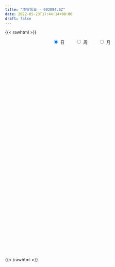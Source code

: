 ```yaml
---
title: "凌霄泵业 - 002884.SZ"
date: 2022-05-23T17:44:14+08:00
draft: false
---
```

{{< rawhtml >}}
    <div style="text-align: center">
        <label style="padding: 1rem;"><input style="margin-right: .5rem" type="radio" name="period" value="D" checked onclick="period_change(this)">日</label>
        <label style="padding: 1rem;"><input style="margin-right: .5rem" type="radio" name="period" value="W" onclick="period_change(this)">周</label>
        <label style="padding: 1rem;"><input style="margin-right: .5rem" type="radio" name="period" value="M" onclick="period_change(this)">月</label>
    </div>
    <div id="chart" style="height: 700px;"></div> 
    <script type="text/javascript">
        const D_v = [12781.1,9376.77,12279.04,10768.43,6473.44,24125.99,16088.35,11305.21,15081.0,23018.53,27813.2,48756.78,30092.44,39258.24,23871.96,22488.52,25813.62,20471.46,15583.04,16588.27,11611.96,18792.92,27165.52,17151.05,17362.55,11081.44,13413.52,10359.55,11412.61,16646.8,10819.29,16417.09,22175.42,29912.68,22644.54,22840.3,31655.23,25901.21,15699.59,12488.91,19523.44,14898.64,21409.71,11582.88,10158.32,22494.08,16935.21,9859.81,18741.72,42899.76,23659.37,22696.61,25731.21,26685.38,19088.86,14539.35,10918.95,13579.17,11851.57,11671.46,10093.31,6792.33,20172.62,19256.58,9016.41,9968.87,12441.12,10832.77,29850.71,17990.24,9563.5,13726.04,14702.22,14168.24,23109.8,13297.52,14093.82,22233.8,34468.41,21611.99,18287.83,15018.56,13054.71,18070.2,12812.05,15137.64,11023.07,9338.88,16419.1,13363.64,13393.9,9562.88,11755.24,9203.8,12568.77,16252.96,9241.97,6995.86,12354.85,8412.03,9747.51,4818.31,7578.46,5565.3,4117.2,4956.3,4689.36,3985.6,5902.78,4353.43,9331.62,5776.64,5947.02,7972.26,30728.12,22575.56,13583.17,8210.53,8463.98,7697.23,22923.08,13941.99,17993.77,13133.0,18463.28,21055.08,20854.6,14432.19,17468.32,21394.75,31719.88,16527.43,14992.93,14254.6,14939.86,26656.97,13757.68,11670.19,9565.75,12488.71,11834.56,22044.34,12929.03,13282.28,24375.01,20072.17,82345.31,72387.22,54907.78,26204.18,20858.08,35815.92,22586.1,33530.55,16084.35,21294.35,17356.5,15961.07,16931.38,20308.04,16336.35,24704.95,16165.01,23373.62,19011.85,24001.72,38771.73,23939.28,21130.81,22517.28,18399.24,15141.6,41237.43,16568.08,10317.52,16537.59,12002.07,19018.51,21373.28,24340.03,26275.78,21779.83,28801.63,20953.89,19357.68,13069.76,12985.92,20966.12,9107.59,11376.01,14196.87,16883.2,20378.95,12287.3,13588.28,32369.78,26301.34,19394.19,11914.81,9999.82,17096.78,14848.91,10985.15,10638.46,7915.2,14670.19,11287.64,10196.4,6528.23,7872.52,4274.74,8632.65,4716.24,4359.6,6824.37,14329.38,7122.24,7889.4,6193.2,21402.0,30416.87,30824.33,24458.83,15073.1,8119.4,7486.91,8259.54,9453.0,12873.8,43402.53,22228.11,19071.16,22105.04,31083.25,26329.28,22231.53,18988.12,30987.8,26255.59,21051.68,23916.81,24847.28,15957.95,17987.9,27409.97,22024.64,15663.2,13525.96,16114.16,18141.55]
const D_histogram = [0.0,0.0100512821,0.0179903631,0.0079705962,-0.0027406787,0.04437354,0.0495431665,0.0494624057,0.0560272029,0.063668948,0.0599528165,0.1615205644,0.2327646385,0.2890334677,0.2921025047,0.2820601269,0.2139055565,0.175592118,0.1441890572,0.0865260197,0.0388418545,-0.0059201823,-0.0579778718,-0.1270634811,-0.1441984247,-0.1224393849,-0.0995001129,-0.0927512439,-0.0733182348,-0.0889063139,-0.1132997881,-0.1576297501,-0.152421969,-0.0854580116,-0.0475579051,-0.0737870373,-0.1393061605,-0.2078304155,-0.2212037257,-0.2268840451,-0.2607510224,-0.2601374058,-0.2239495726,-0.1987599411,-0.1762258242,-0.1918736456,-0.1880759046,-0.1750513658,-0.0927097754,-0.0054883163,0.0157761254,-0.015661514,-0.0899352674,-0.1678140346,-0.1886041479,-0.2014486052,-0.1864824038,-0.1212593569,-0.077456796,-0.0128237753,0.0442756631,0.0954735678,0.1713416785,0.2302251702,0.2525153497,0.2609745314,0.2335612114,0.2337080217,0.223785205,0.1852248776,0.1647758829,0.1085118853,0.120570245,0.1375305664,0.1761442703,0.1971862835,0.2075767467,0.1872988712,0.1873635578,0.185070075,0.1707861273,0.1755115625,0.1717204934,0.1911167416,0.1725398428,0.1256372766,0.0861274471,0.0275990448,-0.0449499918,-0.0879197614,-0.1571219574,-0.1704954236,-0.1375760447,-0.1300219927,-0.1123008437,-0.1654613673,-0.1705405383,-0.1997114851,-0.1481863521,-0.1148161361,-0.0700619907,-0.0497151451,-0.0545540995,-0.06331384,-0.074565725,-0.0700272523,-0.0531172908,-0.0394293291,-0.057744658,-0.0618421126,-0.0502905667,-0.0670738809,-0.0776098934,-0.0694611283,0.0145858779,0.0970929396,0.1485612774,0.1603077186,0.1538342227,0.1480549113,0.1854340501,0.2149349428,0.2195925919,0.221336029,0.2283151506,0.1777010605,0.1340802234,0.0827838162,0.0566184671,0.0774416663,0.0824140975,0.0725358364,0.0428529572,-0.0226736068,-0.0829288973,-0.1735468071,-0.2161463956,-0.2271996018,-0.2384427146,-0.212295947,-0.1712588378,-0.1654074852,-0.152821675,-0.1280299983,-0.0653250801,-0.0030549121,0.1839589249,0.2487601847,0.367014099,0.3885674454,0.364087856,0.4190609967,0.4376718755,0.458321856,0.4277068372,0.331128431,0.2734565625,0.2240634272,0.165345233,0.1487940633,0.0743233827,-0.0282484107,-0.117465005,-0.2367622227,-0.3100459321,-0.3990805565,-0.4088094822,-0.4497141529,-0.4808246544,-0.4596735885,-0.4256105452,-0.3734211101,-0.389612708,-0.3882151653,-0.3520071717,-0.3186889847,-0.2645897748,-0.2169291079,-0.1536100148,-0.0923801797,-0.0048265885,0.0563569217,0.0478986087,0.0056970277,0.0026191861,0.0274096055,0.0408636888,0.0164196523,0.0032891434,0.0323920993,0.0480761213,0.0831356065,0.0989557725,0.116340309,0.1233180473,0.1971546447,0.1841326435,0.1048069587,0.0567659936,-0.0043770248,-0.097320381,-0.1336257322,-0.1609416813,-0.1674227721,-0.2054341787,-0.2658527428,-0.2542177197,-0.2165967166,-0.1711866353,-0.1177793999,-0.0829507848,-0.0499164216,-0.0400462592,-0.0240612769,-0.0254484149,-0.0605677023,-0.0401839236,-0.0204504009,-0.0193430685,-0.0675766545,-0.1580935531,-0.2004461867,-0.2846000064,-0.2960818906,-0.2920083389,-0.261140345,-0.224073723,-0.1539218266,-0.0829519731,0.0181844526,0.0658769697,0.0952905587,0.0840465787,0.065586037,0.0593749584,0.0310375714,0.0904403269,0.2187475508,0.2694226723,0.3370920306,0.3689777486,0.3778370272,0.359451015,0.3541270481,0.3507184922,0.3510806858,0.2898076543,0.236488549,0.2070034737,0.2037417863]
const D_fast = [0.0,0.0125641026,0.0250007743,0.0169736565,0.005577212,0.0637848157,0.0813402338,0.0936250744,0.1141966723,0.1377556545,0.1490277271,0.2909756161,0.4204108498,0.548938046,0.6250327091,0.685505363,0.6708271818,0.6764117728,0.6810559762,0.6450244436,0.6070507421,0.5608086598,0.4942565023,0.3934050227,0.340220473,0.3313696665,0.3294339103,0.3129949683,0.3140984188,0.2762837612,0.2235653399,0.1398279404,0.1069302292,0.1525296837,0.178540314,0.1338644225,0.0335187591,-0.0869630998,-0.1556373414,-0.2180386721,-0.317093405,-0.3815141398,-0.4013136997,-0.4258140535,-0.4473363927,-0.5109526255,-0.5541738606,-0.5849121632,-0.5257480167,-0.4398986367,-0.4146901637,-0.4500431815,-0.5468007518,-0.6666330277,-0.734574178,-0.7977807866,-0.8294351861,-0.7945269784,-0.7700886165,-0.7086615396,-0.6404931855,-0.5654268889,-0.4467233586,-0.3302835743,-0.2448645573,-0.1711617428,-0.14018476,-0.0816109443,-0.0355874597,-0.0278415676,-0.0070965916,-0.0362326179,0.005968303,0.0573112661,0.1399610375,0.2102996216,0.2725842715,0.2991311138,0.3460366898,0.3900107258,0.4184233099,0.4670266357,0.50616569,0.5733411236,0.5978991855,0.5824059385,0.5644279707,0.5127993296,0.4290127951,0.3640630852,0.2555803998,0.1995830776,0.1981084454,0.1731569992,0.1628029373,0.0682770719,0.0205627662,-0.0585360518,-0.0440575069,-0.0393913249,-0.0121526772,-0.0042346178,-0.0227120971,-0.0473002977,-0.0771936138,-0.0901619542,-0.0865313155,-0.0827006861,-0.1154521794,-0.1350101622,-0.136031258,-0.1695830423,-0.1995215282,-0.2087380452,-0.1210445695,-0.0142642729,0.0743443843,0.1261677552,0.1581528149,0.1893872313,0.2731248826,0.356359511,0.4159153081,0.4729927524,0.5370506617,0.5308618367,0.5207610555,0.4901606023,0.47814987,0.5183334858,0.5439094413,0.5521651393,0.5331954994,0.4620005337,0.3810130189,0.2470084074,0.1503722199,0.0825191132,0.0116653218,-0.0152618973,-0.0170394976,-0.0525400163,-0.0781596248,-0.0853754477,-0.0390017996,0.0225046404,0.2555082086,0.3824995146,0.5925069537,0.7112021614,0.777744536,0.937482926,1.0655117736,1.2007422181,1.2770539086,1.2632576102,1.2739498822,1.2805726038,1.2631907179,1.283838064,1.227948229,1.1183143329,0.9997314875,0.8212437141,0.6704485217,0.4816437582,0.3697124618,0.2163792529,0.0650625878,-0.0287047435,-0.1010443364,-0.1422101789,-0.2558049537,-0.3514612023,-0.4032550016,-0.4496090609,-0.4616572947,-0.4682289047,-0.4433123153,-0.4051775252,-0.318830581,-0.2435578404,-0.2400415013,-0.2808188253,-0.2832418704,-0.2515990496,-0.2279290441,-0.2482681676,-0.2605763905,-0.2233754098,-0.1956723576,-0.1398289707,-0.0992698616,-0.0528002478,-0.0149929977,0.1081322608,0.1411434206,0.0880194754,0.0541700087,-0.0080672659,-0.1253407173,-0.1950525016,-0.262603871,-0.3109406548,-0.4003106061,-0.527192356,-0.5791117627,-0.5956399389,-0.5930265163,-0.5690641309,-0.5549732121,-0.5344179541,-0.5345593566,-0.5245896935,-0.5323389353,-0.5826001482,-0.5722623504,-0.557641428,-0.5613698627,-0.6264976123,-0.7565378992,-0.8490020795,-1.0043059008,-1.0898082576,-1.1587367907,-1.193153883,-1.2121056918,-1.180434252,-1.1302023918,-1.0245198529,-0.9603580934,-0.9071218648,-0.8973542,-0.8994182325,-0.8907855715,-0.9113635657,-0.8293507284,-0.6463566169,-0.5283258273,-0.3763834613,-0.2522533061,-0.1489347708,-0.0774580292,0.0057497659,0.090020833,0.1781531981,0.1893320801,0.1951351122,0.2174009052,0.2650746644]
const D_slow = [0.0,0.0025128205,0.0070104113,0.0090030603,0.0083178907,0.0194112757,0.0317970673,0.0441626687,0.0581694695,0.0740867065,0.0890749106,0.1294550517,0.1876462113,0.2599045782,0.3329302044,0.4034452361,0.4569216253,0.5008196548,0.5368669191,0.558498424,0.5682088876,0.566728842,0.5522343741,0.5204685038,0.4844188976,0.4538090514,0.4289340232,0.4057462122,0.3874166535,0.3651900751,0.336865128,0.2974576905,0.2593521983,0.2379876953,0.2260982191,0.2076514598,0.1728249196,0.1208673157,0.0655663843,0.008845373,-0.0563423826,-0.121376734,-0.1773641272,-0.2270541124,-0.2711105685,-0.3190789799,-0.366097956,-0.4098607975,-0.4330382413,-0.4344103204,-0.4304662891,-0.4343816676,-0.4568654844,-0.4988189931,-0.54597003,-0.5963321814,-0.6429527823,-0.6732676215,-0.6926318205,-0.6958377643,-0.6847688486,-0.6609004566,-0.618065037,-0.5605087445,-0.4973799071,-0.4321362742,-0.3737459714,-0.3153189659,-0.2593726647,-0.2130664453,-0.1718724745,-0.1447445032,-0.114601942,-0.0802193004,-0.0361832328,0.0131133381,0.0650075248,0.1118322426,0.158673132,0.2049406508,0.2476371826,0.2915150732,0.3344451966,0.382224382,0.4253593427,0.4567686618,0.4783005236,0.4852002848,0.4739627869,0.4519828465,0.4127023572,0.3700785013,0.3356844901,0.3031789919,0.275103781,0.2337384392,0.1911033046,0.1411754333,0.1041288453,0.0754248112,0.0579093136,0.0454805273,0.0318420024,0.0160135424,-0.0026278888,-0.0201347019,-0.0334140246,-0.0432713569,-0.0577075214,-0.0731680496,-0.0857406912,-0.1025091615,-0.1219116348,-0.1392769169,-0.1356304474,-0.1113572125,-0.0742168931,-0.0341399635,0.0043185922,0.04133232,0.0876908325,0.1414245682,0.1963227162,0.2516567234,0.3087355111,0.3531607762,0.3866808321,0.4073767861,0.4215314029,0.4408918195,0.4614953438,0.4796293029,0.4903425422,0.4846741405,0.4639419162,0.4205552144,0.3665186155,0.3097187151,0.2501080364,0.1970340497,0.1542193402,0.1128674689,0.0746620502,0.0426545506,0.0263232806,0.0255595525,0.0715492837,0.1337393299,0.2254928547,0.322634716,0.41365668,0.5184219292,0.6278398981,0.7424203621,0.8493470714,0.9321291791,1.0004933198,1.0565091766,1.0978454848,1.1350440007,1.1536248463,1.1465627436,1.1171964924,1.0580059367,0.9804944537,0.8807243146,0.7785219441,0.6660934058,0.5458872422,0.4309688451,0.3245662088,0.2312109313,0.1338077543,0.036753963,-0.05124783,-0.1309200761,-0.1970675198,-0.2512997968,-0.2897023005,-0.3127973454,-0.3140039926,-0.2999147621,-0.28794011,-0.286515853,-0.2858610565,-0.2790086551,-0.2687927329,-0.2646878198,-0.263865534,-0.2557675092,-0.2437484788,-0.2229645772,-0.1982256341,-0.1691405568,-0.138311045,-0.0890223838,-0.042989223,-0.0167874833,-0.0025959849,-0.0036902411,-0.0280203363,-0.0614267694,-0.1016621897,-0.1435178827,-0.1948764274,-0.2613396131,-0.324894043,-0.3790432222,-0.421839881,-0.451284731,-0.4720224272,-0.4845015326,-0.4945130974,-0.5005284166,-0.5068905203,-0.5220324459,-0.5320784268,-0.5371910271,-0.5420267942,-0.5589209578,-0.5984443461,-0.6485558928,-0.7197058944,-0.793726367,-0.8667284517,-0.932013538,-0.9880319688,-1.0265124254,-1.0472504187,-1.0427043055,-1.0262350631,-1.0024124234,-0.9814007788,-0.9650042695,-0.9501605299,-0.9424011371,-0.9197910553,-0.8651041676,-0.7977484996,-0.7134754919,-0.6212310548,-0.526771798,-0.4369090442,-0.3483772822,-0.2606976591,-0.1729274877,-0.1004755741,-0.0413534369,0.0103974316,0.0613328781]
const D_data = [['2021-05-12', 20.7995, 21.0461, 20.6694, 21.2926],['2021-05-13', 20.9023, 21.2036, 20.9023, 21.4091],['2021-05-14', 21.2173, 21.2379, 20.8543, 21.3748],['2021-05-17', 21.3132, 21.0187, 20.9776, 21.4091],['2021-05-18', 20.9571, 20.9571, 20.8543, 21.2242],['2021-05-19', 21.3611, 21.7995, 21.3543, 22.3268],['2021-05-20', 21.8816, 21.457, 21.4365, 22.1761],['2021-05-21', 21.3885, 21.4502, 21.279, 21.8816],['2021-05-24', 21.3817, 21.6008, 20.9571, 21.6077],['2021-05-25', 21.5871, 21.7104, 21.3132, 21.8474],['2021-05-26', 21.51, 21.64, 20.91, 21.82],['2021-05-27', 21.49, 23.33, 21.22, 23.35],['2021-05-28', 23.35, 23.6, 23.0, 23.76],['2021-05-31', 23.79, 24.0, 23.63, 24.94],['2021-06-01', 24.07, 23.77, 23.51, 24.32],['2021-06-02', 23.9, 23.87, 23.71, 24.29],['2021-06-03', 23.99, 23.19, 23.05, 24.09],['2021-06-04', 23.03, 23.5, 22.53, 23.68],['2021-06-07', 23.5, 23.6, 23.2, 23.83],['2021-06-08', 23.6, 23.2, 22.89, 23.65],['2021-06-09', 23.19, 23.17, 23.0, 23.42],['2021-06-10', 23.14, 23.05, 22.71, 23.75],['2021-06-11', 23.08, 22.75, 22.25, 23.14],['2021-06-15', 22.89, 22.21, 21.7, 22.89],['2021-06-16', 22.12, 22.59, 22.12, 23.15],['2021-06-17', 22.7, 23.05, 22.47, 23.1],['2021-06-18', 23.03, 23.16, 22.81, 23.41],['2021-06-21', 23.1, 23.02, 22.95, 23.36],['2021-06-22', 22.98, 23.24, 22.81, 23.38],['2021-06-23', 23.32, 22.8, 22.63, 23.5],['2021-06-24', 22.65, 22.55, 22.31, 22.81],['2021-06-25', 22.58, 22.05, 22.05, 22.62],['2021-06-28', 22.06, 22.48, 21.75, 22.69],['2021-06-29', 22.31, 23.39, 22.31, 23.45],['2021-06-30', 23.41, 23.29, 22.65, 23.47],['2021-07-01', 23.18, 22.5, 22.43, 23.42],['2021-07-02', 22.42, 21.7, 21.26, 22.47],['2021-07-05', 21.83, 21.18, 21.03, 21.88],['2021-07-06', 21.19, 21.49, 21.02, 21.59],['2021-07-07', 21.42, 21.36, 21.19, 21.54],['2021-07-08', 21.26, 20.7, 20.56, 21.41],['2021-07-09', 20.75, 20.82, 20.62, 21.17],['2021-07-12', 20.83, 21.15, 20.83, 21.55],['2021-07-13', 21.18, 20.98, 20.88, 21.28],['2021-07-14', 20.89, 20.89, 20.83, 21.19],['2021-07-15', 20.94, 20.24, 19.9, 20.94],['2021-07-16', 20.24, 20.25, 19.73, 20.58],['2021-07-19', 19.9, 20.21, 19.9, 20.43],['2021-07-20', 20.11, 21.17, 20.0, 21.17],['2021-07-21', 22.9, 21.59, 21.49, 22.96],['2021-07-22', 21.5, 21.0, 20.68, 21.67],['2021-07-23', 20.85, 20.25, 20.2, 20.91],['2021-07-26', 20.42, 19.32, 19.3, 20.42],['2021-07-27', 19.3, 18.69, 18.6, 19.49],['2021-07-28', 18.66, 18.92, 18.0, 19.05],['2021-07-29', 19.02, 18.69, 18.63, 19.3],['2021-07-30', 18.69, 18.8, 18.39, 18.84],['2021-08-02', 18.82, 19.43, 18.52, 19.45],['2021-08-03', 19.43, 19.28, 19.2, 19.65],['2021-08-04', 19.29, 19.7, 19.15, 19.8],['2021-08-05', 19.71, 19.85, 19.51, 20.15],['2021-08-06', 19.85, 20.03, 19.78, 20.12],['2021-08-09', 20.03, 20.7, 20.0, 20.99],['2021-08-10', 20.7, 20.93, 20.4, 21.0],['2021-08-11', 20.98, 20.81, 20.73, 21.05],['2021-08-12', 20.85, 20.86, 20.75, 21.03],['2021-08-13', 21.01, 20.5, 20.41, 21.04],['2021-08-16', 20.43, 20.91, 20.35, 21.04],['2021-08-17', 21.02, 20.9, 20.72, 22.0],['2021-08-18', 20.94, 20.54, 20.38, 20.94],['2021-08-19', 20.5, 20.72, 20.31, 20.92],['2021-08-20', 20.93, 20.15, 20.03, 20.93],['2021-08-23', 20.29, 20.96, 20.14, 21.25],['2021-08-24', 21.0, 21.19, 20.95, 21.66],['2021-08-25', 21.43, 21.73, 21.12, 21.88],['2021-08-26', 21.75, 21.82, 21.58, 21.88],['2021-08-27', 21.7, 21.94, 21.52, 22.36],['2021-08-30', 21.96, 21.7, 21.22, 22.19],['2021-08-31', 22.09, 22.07, 21.8, 22.76],['2021-09-01', 22.27, 22.21, 21.68, 22.37],['2021-09-02', 22.21, 22.19, 21.8, 22.7],['2021-09-03', 22.31, 22.58, 22.07, 22.58],['2021-09-06', 22.59, 22.66, 22.3, 22.79],['2021-09-07', 22.69, 23.19, 22.6, 23.25],['2021-09-08', 23.1, 22.92, 22.91, 23.5],['2021-09-09', 23.09, 22.57, 22.35, 23.1],['2021-09-10', 22.5, 22.58, 22.41, 22.78],['2021-09-13', 22.42, 22.19, 21.92, 22.48],['2021-09-14', 22.14, 21.72, 21.5, 22.26],['2021-09-15', 21.72, 21.79, 21.35, 22.0],['2021-09-16', 21.93, 21.12, 21.11, 22.11],['2021-09-17', 21.06, 21.52, 21.0, 21.57],['2021-09-22', 21.25, 22.08, 21.07, 22.14],['2021-09-23', 22.19, 21.81, 21.8, 22.22],['2021-09-24', 21.81, 21.95, 21.71, 22.19],['2021-09-27', 22.0, 20.89, 20.73, 22.01],['2021-09-28', 20.89, 21.23, 20.68, 21.48],['2021-09-29', 21.01, 20.71, 20.7, 21.35],['2021-09-30', 20.64, 21.66, 20.62, 21.88],['2021-10-08', 21.78, 21.57, 21.1, 21.81],['2021-10-11', 21.7, 21.86, 21.14, 22.2],['2021-10-12', 21.72, 21.69, 21.44, 21.79],['2021-10-13', 21.58, 21.38, 20.71, 21.58],['2021-10-14', 21.38, 21.25, 21.01, 21.51],['2021-10-15', 21.1, 21.11, 20.91, 21.4],['2021-10-18', 21.14, 21.23, 20.91, 21.37],['2021-10-19', 21.3, 21.39, 21.03, 21.48],['2021-10-20', 21.6, 21.39, 21.18, 21.6],['2021-10-21', 21.39, 20.93, 20.91, 21.4],['2021-10-22', 21.14, 20.99, 20.8, 21.19],['2021-10-25', 20.89, 21.15, 20.69, 21.18],['2021-10-26', 21.15, 20.72, 20.65, 21.21],['2021-10-27', 20.61, 20.65, 20.4, 20.88],['2021-10-28', 20.62, 20.8, 20.25, 20.82],['2021-10-29', 21.28, 21.96, 21.28, 22.49],['2021-11-01', 21.89, 22.42, 21.8, 22.49],['2021-11-02', 22.21, 22.48, 22.1, 22.59],['2021-11-03', 22.48, 22.27, 22.14, 22.59],['2021-11-04', 22.5, 22.18, 22.0, 22.5],['2021-11-05', 22.19, 22.28, 21.96, 22.3],['2021-11-08', 22.27, 23.05, 22.04, 23.38],['2021-11-09', 23.25, 23.31, 22.7, 23.49],['2021-11-10', 23.3, 23.29, 22.96, 24.28],['2021-11-11', 23.38, 23.48, 23.08, 23.48],['2021-11-12', 23.46, 23.79, 23.12, 23.98],['2021-11-15', 23.8, 23.16, 23.0, 24.18],['2021-11-16', 23.16, 23.17, 22.65, 23.49],['2021-11-17', 23.0, 22.96, 22.51, 23.16],['2021-11-18', 22.85, 23.18, 22.6, 23.25],['2021-11-19', 23.19, 23.87, 22.78, 23.88],['2021-11-22', 24.15, 23.87, 23.61, 24.48],['2021-11-23', 23.88, 23.8, 23.54, 24.18],['2021-11-24', 23.8, 23.56, 23.18, 23.88],['2021-11-25', 23.43, 22.93, 22.9, 23.54],['2021-11-26', 23.07, 22.68, 22.52, 23.3],['2021-11-29', 22.64, 21.85, 21.66, 22.64],['2021-11-30', 21.95, 21.99, 21.72, 22.16],['2021-12-01', 21.99, 22.11, 21.5, 22.16],['2021-12-02', 22.1, 21.9, 21.8, 22.28],['2021-12-03', 21.9, 22.26, 21.9, 22.28],['2021-12-06', 22.36, 22.5, 22.02, 22.73],['2021-12-07', 22.51, 22.07, 21.74, 22.74],['2021-12-08', 22.08, 22.09, 21.92, 22.29],['2021-12-09', 22.09, 22.24, 22.02, 22.28],['2021-12-10', 22.2, 22.88, 22.15, 23.06],['2021-12-13', 22.83, 23.19, 22.66, 23.26],['2021-12-14', 23.2, 25.51, 23.1, 25.51],['2021-12-15', 26.02, 24.85, 24.25, 26.33],['2021-12-16', 24.99, 26.29, 24.6, 26.4],['2021-12-17', 26.04, 25.8, 25.57, 26.14],['2021-12-20', 25.79, 25.57, 25.24, 25.99],['2021-12-21', 25.69, 27.03, 25.41, 27.33],['2021-12-22', 27.03, 27.2, 26.28, 27.35],['2021-12-23', 27.2, 27.79, 26.65, 28.4],['2021-12-24', 28.07, 27.59, 27.2, 28.07],['2021-12-27', 27.59, 26.85, 26.52, 27.96],['2021-12-28', 26.99, 27.3, 26.73, 27.54],['2021-12-29', 27.46, 27.46, 27.11, 28.01],['2021-12-30', 27.64, 27.36, 27.01, 27.64],['2021-12-31', 27.45, 27.97, 27.19, 28.09],['2022-01-04', 27.97, 27.25, 26.71, 28.02],['2022-01-05', 27.33, 26.6, 26.33, 27.5],['2022-01-06', 26.41, 26.35, 26.23, 27.28],['2022-01-07', 26.57, 25.42, 25.4, 26.84],['2022-01-10', 25.28, 25.4, 25.15, 25.9],['2022-01-11', 25.46, 24.61, 24.49, 25.65],['2022-01-12', 24.73, 25.13, 24.1, 25.35],['2022-01-13', 25.15, 24.36, 24.2, 25.25],['2022-01-14', 24.35, 24.0, 23.97, 24.49],['2022-01-17', 24.0, 24.32, 24.0, 24.72],['2022-01-18', 24.32, 24.33, 24.0, 24.7],['2022-01-19', 24.36, 24.51, 24.17, 24.68],['2022-01-20', 24.54, 23.47, 22.88, 24.63],['2022-01-21', 23.41, 23.35, 22.99, 23.55],['2022-01-24', 23.5, 23.59, 23.1, 23.69],['2022-01-25', 23.43, 23.46, 23.4, 24.07],['2022-01-26', 23.35, 23.7, 23.32, 23.86],['2022-01-27', 23.52, 23.67, 23.13, 23.78],['2022-01-28', 23.67, 23.98, 23.24, 24.2],['2022-02-07', 24.22, 24.15, 24.03, 24.78],['2022-02-08', 24.49, 24.8, 24.33, 24.96],['2022-02-09', 24.8, 24.85, 24.5, 24.97],['2022-02-10', 24.89, 24.12, 24.07, 24.89],['2022-02-11', 24.12, 23.54, 23.42, 24.18],['2022-02-14', 23.35, 23.87, 23.07, 24.39],['2022-02-15', 24.22, 24.25, 23.56, 24.25],['2022-02-16', 24.46, 24.2, 24.05, 24.46],['2022-02-17', 24.11, 23.68, 23.2, 24.19],['2022-02-18', 23.44, 23.69, 23.26, 23.75],['2022-02-21', 23.74, 24.24, 23.53, 24.32],['2022-02-22', 24.34, 24.19, 23.82, 24.46],['2022-02-23', 24.3, 24.59, 24.1, 24.67],['2022-02-24', 24.74, 24.53, 24.04, 24.98],['2022-02-25', 24.5, 24.7, 24.5, 24.94],['2022-02-28', 24.77, 24.71, 24.5, 24.94],['2022-03-01', 24.85, 25.88, 24.69, 25.88],['2022-03-02', 25.89, 25.1, 24.92, 25.89],['2022-03-03', 25.1, 24.13, 24.07, 25.1],['2022-03-04', 24.0, 24.24, 23.64, 24.49],['2022-03-07', 24.17, 23.8, 23.66, 24.3],['2022-03-08', 23.78, 22.94, 22.91, 23.95],['2022-03-09', 22.93, 23.2, 22.28, 23.4],['2022-03-10', 23.53, 23.01, 22.84, 23.73],['2022-03-11', 23.02, 23.03, 22.41, 23.18],['2022-03-14', 23.04, 22.34, 22.32, 23.05],['2022-03-15', 22.3, 21.57, 21.29, 22.3],['2022-03-16', 21.8, 22.09, 21.15, 22.2],['2022-03-17', 22.35, 22.31, 22.1, 22.56],['2022-03-18', 22.17, 22.42, 21.93, 22.45],['2022-03-21', 22.43, 22.61, 22.25, 22.77],['2022-03-22', 22.61, 22.47, 22.33, 22.62],['2022-03-23', 22.48, 22.51, 22.16, 22.75],['2022-03-24', 22.38, 22.23, 22.11, 22.44],['2022-03-25', 22.24, 22.28, 22.2, 22.51],['2022-03-28', 22.0, 22.01, 21.65, 22.24],['2022-03-29', 22.21, 21.38, 21.13, 22.21],['2022-03-30', 21.42, 21.92, 21.32, 21.99],['2022-03-31', 21.83, 21.92, 21.62, 22.26],['2022-04-01', 21.74, 21.65, 21.55, 21.89],['2022-04-06', 21.61, 20.79, 20.5, 21.61],['2022-04-07', 20.76, 19.71, 19.68, 20.78],['2022-04-08', 19.66, 19.72, 18.92, 19.8],['2022-04-11', 19.74, 18.56, 18.5, 19.88],['2022-04-12', 18.56, 18.87, 18.2, 18.99],['2022-04-13', 18.68, 18.69, 18.46, 18.94],['2022-04-14', 18.95, 18.77, 18.54, 18.98],['2022-04-15', 18.75, 18.7, 18.29, 18.85],['2022-04-18', 18.44, 19.11, 18.37, 19.2],['2022-04-19', 19.35, 19.26, 18.9, 19.4],['2022-04-20', 20.2, 19.93, 19.71, 20.4],['2022-04-21', 19.98, 19.55, 19.31, 20.0],['2022-04-22', 19.55, 19.45, 18.96, 19.99],['2022-04-25', 19.46, 18.92, 18.68, 19.46],['2022-04-26', 18.84, 18.67, 17.81, 19.09],['2022-04-27', 18.13, 18.67, 17.54, 18.79],['2022-04-28', 18.75, 18.2, 17.62, 18.75],['2022-04-29', 18.36, 19.3, 18.32, 19.44],['2022-05-05', 20.02, 20.67, 19.4, 20.88],['2022-05-06', 20.19, 20.26, 19.89, 20.53],['2022-05-09', 20.17, 20.93, 20.15, 21.34],['2022-05-10', 20.65, 20.94, 20.51, 21.15],['2022-05-11', 20.91, 20.98, 20.8, 21.43],['2022-05-12', 20.8, 20.84, 20.62, 21.15],['2022-05-13', 20.86, 21.17, 20.86, 21.28],['2022-05-16', 21.26, 21.41, 20.9, 21.5],['2022-05-17', 21.72, 21.7, 21.58, 22.19],['2022-05-18', 21.74, 21.0, 20.92, 21.8],['2022-05-19', 20.7, 20.99, 20.59, 21.19],['2022-05-20', 21.23, 21.24, 20.8, 21.28],['2022-05-23', 21.23, 21.65, 21.11, 21.65]]
const W_v = [578.76,287989.97,132014.52,154049.02,87789.68,120412.85,141867.68,201358.19,95832.02,78972.88,53481.63,60639.02,60077.8,115139.21,157863.47,132224.17,105832.33,141481.29,106170.08,71758.62,60663.0,29307.86,25055.53,32660.47,25217.5,30063.93,32327.96,30789.49,40550.21,27245.45,12066.0,7471.0,35043.77,31768.94,33085.61,23922.24,32338.0,21218.11,78425.03,71919.18,55671.92,18936.39,39627.71,24717.6,43889.18,44031.62,20324.86,20780.86,21647.61,31926.96,51591.8,86209.09,52854.56,74581.66,41546.24,55424.17,51212.44,44857.41,39875.98,35569.74,35852.52,37725.57,32111.71,37942.9,44086.58,49281.94,96861.23,50865.65,103755.08,67089.72,57901.13,80410.62,31043.19,25523.15,37106.48,20824.77,38252.95,29059.1,29437.25,25994.47,36168.28,49100.37,73747.69,99638.51,99552.77,234287.64,144157.65,156294.37,119337.42,59471.5,64201.83,39876.91,101101.97,107114.98,170529.89,120359.76,55132.5,70144.26,52119.89,65953.25,57575.18,79326.25,50242.82,58387.94,52195.91,66204.2,93242.83,158733.44,184646.19,115721.94,81735.38,108860.23,59003.16,8736.6,38486.61,44590.91,32707.14,93686.33,63032.77,44727.17,38079.46,31259.99,79747.58,49158.22,92472.18,77336.0,72216.66,120544.51,99910.45,106068.24,194958.36,140150.32,141453.17,146404.77,183803.69,159966.49,131446.35,79625.79,73122.97,48735.65,76127.12,85524.02,91910.17,86611.36,132132.74,218566.99,169248.54,130192.02,96382.72,61850.38,223436.07,224430.64,396092.14,339515.3200000001,210711.35,176988.25,155842.85,202676.01,116419.4,652773.99,381782.73,188231.88,141941.54,65963.61,32711.23,203896.73,160125.63,108082.48,248570.35,186353.02,266768.42,189149.67,152853.74,123506.51,109458.4,143437.07,92088.38,142951.01,149318.2,135786.85,102585.89,129356.46,108352.39,58614.5,187051.36,158120.36,170243.14,119397.92,169825.59,77958.88,45929.91,52529.62,103778.01,85592.46,31310.2,62646.76,68761.42,144761.95,131903.8,89741.71,59008.56,65655.34,129228.17,88511.79,82580.2,117857.27,96963.75,53987.84,70855.6,81963.26,79371.6,111620.59,70097.67,62078.4,33527.81,44845.64,8412.03,31826.78,23887.47,59755.66,60530.47,86455.12,95204.94,92434.7,74139.3,84465.22,255916.66,128875.0,91851.34,80579.93,126855.39,113863.63,79248.97,122151.16,75487.07,75122.33,103568.4,63569.12,50597.66,29855.75,42358.59,82643.2,63397.78,107028.6,120737.22,57243.39,103761.62,94737.93,18141.55]
const W_histogram = [0.0,-0.0682402279,-0.0968640392,-0.1128224915,-0.1298958369,-0.1016130863,-0.0476144696,0.0197737984,0.0477766535,0.0666133984,0.0648066359,0.0695042254,0.1016460268,0.1517403086,0.2269437036,0.2357083163,0.2629901722,0.1878104192,0.1595575753,0.0946669146,-0.0300664386,-0.1325534257,-0.1987274674,-0.211250021,-0.2066269837,-0.2182725855,-0.2115016729,-0.2029395076,-0.1988504951,-0.2367209442,-0.2382752924,-0.2116310011,-0.1485964233,-0.0595795552,-0.0310497038,-0.0366492347,0.0207334757,0.062455287,0.1290203935,0.1428727669,0.1274458721,0.1135478067,0.1125585409,0.1045030972,0.1146347149,0.0567243496,0.0285066765,-0.0256219021,-0.1113851698,-0.1354476948,-0.2401889891,-0.2937143809,-0.3157986979,-0.2988894341,-0.3090926236,-0.3111120154,-0.3295997776,-0.3073071036,-0.2690545536,-0.225024199,-0.1772084944,-0.1228113229,-0.0779585852,-0.0760678386,-0.047947045,-0.0017129029,0.0639015207,0.0954412871,0.1664026223,0.1974998393,0.2097950772,0.2304979964,0.2261484876,0.2066770928,0.1850291655,0.1923032364,0.1957937007,0.1936669202,0.1818182177,0.1556013633,0.1533775449,0.1646508322,0.1923329348,0.2097053003,0.253165307,0.3690696577,0.4066454041,0.3959311133,0.3580868793,0.3044122091,0.2163934596,0.195802211,0.1711238039,0.1626243393,0.0371071481,-0.0370178755,-0.1186762565,-0.1780988637,-0.1892077236,-0.194733012,-0.1879394472,-0.217437684,-0.2246597916,-0.2173991554,-0.2049857921,-0.2270000563,-0.1708273563,-0.1361760913,-0.0863918293,-0.0328411219,0.0148304912,0.0529722386,0.0393055633,0.0231876327,0.03681108,0.024932826,0.0141652253,0.0016839363,-0.0012973608,-0.0304950341,-0.0440324496,-0.0473080672,-0.0233038175,-0.0025133125,0.0313501314,0.0506158519,0.064016498,0.0883237497,0.0790499781,0.0883395462,0.1229093852,0.1418376488,0.1698512209,0.1734196565,0.2290434628,0.2264264391,0.1270461947,0.0867383463,0.0660472523,0.0206588488,0.0092203353,0.0146362612,0.0307137672,0.0104731834,0.0155909712,0.0350546329,0.039907688,0.0165017239,0.018245857,0.0202022198,0.0575681886,0.0800278467,0.1972306718,0.1697904778,0.148513483,0.1043390232,0.1012104224,0.1447251462,0.1270126345,0.3963056735,0.4388510907,0.4728508857,0.4435661399,0.3751336661,0.3478398544,0.3653229085,0.3461851193,0.3379593576,0.4791600136,0.6119866292,0.4326932221,0.1776328611,-0.0101107066,-0.1414314118,-0.2419808467,-0.3397060829,-0.4153475785,-0.4184691184,-0.3339397126,-0.2545253532,-0.2277912049,-0.1711405946,-0.0764737937,-0.0746526001,0.018963518,0.065512901,0.1171268975,0.1523245291,0.0517957324,-0.0084641211,-0.048602265,-0.0848455946,-0.1532687167,-0.0731481177,-0.0849051309,-0.0817594135,-0.0736230206,0.0610294331,0.1242049202,0.0975036963,0.0896754728,-0.0031203888,-0.095799271,-0.2171514685,-0.3298356539,-0.3940519755,-0.5161607418,-0.4959464537,-0.434957561,-0.4029482027,-0.2532924375,-0.1105563949,-0.020231284,-0.0350919338,-0.01993366,-0.0326580134,-0.0493536587,-0.0911632682,-0.1246163098,-0.0812326735,-0.0332598738,0.0910933371,0.1653346299,0.1228496278,0.0582895814,0.049515186,0.2228338957,0.4285775392,0.5528993604,0.431424481,0.2333875619,0.0463521258,-0.0424021235,-0.1330912418,-0.1822832615,-0.1475883254,-0.1556090188,-0.2374911665,-0.3225439567,-0.3743959915,-0.4331375977,-0.5750938765,-0.7023810878,-0.6992432725,-0.6703642471,-0.5544995138,-0.3921147112,-0.261797639,-0.1361167398]
const W_fast = [0.0,-0.0853002849,-0.138140106,-0.1823041812,-0.2318514858,-0.2289720068,-0.1868770074,-0.1145452899,-0.0745982714,-0.0391081769,-0.0247132804,-0.0026396346,0.0549136735,0.1429430325,0.2748823533,0.3425740451,0.4356034441,0.4073762958,0.4190128458,0.3777889138,0.2455389509,0.1099136074,-0.0059423012,-0.07127736,-0.1183110687,-0.1845248169,-0.2306293225,-0.2728020341,-0.3184256453,-0.4154763305,-0.4765995018,-0.5028629607,-0.4769774888,-0.4028555096,-0.3820880841,-0.3968499236,-0.3342838443,-0.2769482113,-0.1781280064,-0.1285574412,-0.112122868,-0.0976339817,-0.0704836123,-0.0524132817,-0.0136229853,-0.0573522632,-0.0784432671,-0.1389773213,-0.2525868814,-0.3105113301,-0.4752998717,-0.6022538587,-0.7032878501,-0.7611009448,-0.8485772903,-0.9283746859,-1.0292623926,-1.0837964945,-1.1128075829,-1.125033278,-1.121519697,-1.0978253563,-1.0724622648,-1.0895884778,-1.0734544456,-1.0276485292,-0.9460587254,-0.8906586373,-0.7780966464,-0.6976244696,-0.6328804624,-0.5545530442,-0.5023654311,-0.4701675526,-0.4455581886,-0.3902083086,-0.3377694191,-0.2914794695,-0.2578736176,-0.2451901312,-0.2090695634,-0.156633568,-0.0808682318,-0.0110695412,0.0956817923,0.3038535574,0.4430906548,0.5313591424,0.5830366282,0.6054650103,0.5715446257,0.5999039298,0.6180064737,0.6501630939,0.5339226898,0.4505431973,0.3392157521,0.235268429,0.1768576382,0.1226490968,0.0824577998,-0.001399858,-0.0647869135,-0.1118760662,-0.1507091509,-0.2294734292,-0.2160075683,-0.215400326,-0.1872140214,-0.1418735945,-0.0904943586,-0.0391095515,-0.042949836,-0.0532708584,-0.0304446411,-0.0360896887,-0.043315983,-0.0553762879,-0.0586819252,-0.095503357,-0.120048885,-0.1351515193,-0.116973224,-0.0968110471,-0.0551100704,-0.0231903869,0.0062143837,0.0526025728,0.0630912957,0.0944657504,0.1597629357,0.2141506115,0.2846269888,0.3315503386,0.4444350105,0.4984245966,0.4308059009,0.412182639,0.4080033582,0.3677796668,0.3586462372,0.3677212284,0.3914771762,0.3738548882,0.3828704189,0.4110977387,0.4259277159,0.4066471828,0.4129527801,0.4199596978,0.4717177138,0.5141843335,0.6806948267,0.695702252,0.711553628,0.693463924,0.7156379288,0.7953339391,0.8093745861,1.1777440435,1.3300022333,1.4822147497,1.563821539,1.5891724816,1.6488386335,1.7576524148,1.8250609054,1.9013249831,2.1623156425,2.4481389154,2.3770188139,2.1663666681,1.9760954237,1.8094168656,1.6483722191,1.4657204622,1.2862420719,1.1785032524,1.17954773,1.1953307512,1.1651170982,1.1789825599,1.2545309124,1.2376889559,1.3360459535,1.3989735618,1.4798692827,1.5531480466,1.465568183,1.4031922992,1.3509035891,1.2934488608,1.1867085595,1.2485421291,1.2155588332,1.1982646972,1.1879953349,1.3379051469,1.4321318641,1.4298065643,1.444397209,1.3508212502,1.2341925502,1.0585524856,0.8634093867,0.7006800712,0.4495311195,0.3457587942,0.2980082966,0.2292806042,0.31561326,0.4307102039,0.5159774938,0.4923438606,0.5025187194,0.4816298626,0.4525958026,0.3879953761,0.323388257,0.3464637249,0.3861215562,0.5332481014,0.6488230516,0.6370504564,0.5870628055,0.5906672065,0.8196943901,1.1325824185,1.3951290797,1.3815103206,1.241820292,1.0663728873,0.9670181071,0.8430561784,0.7482933434,0.746091198,0.69916825,0.5579133107,0.3922245313,0.2467734986,0.079747493,-0.2059822549,-0.5088647382,-0.680537741,-0.8192497774,-0.8420099225,-0.7776537977,-0.7127861353,-0.621134421]
const W_slow = [0.0,-0.017060057,-0.0412760668,-0.0694816897,-0.1019556489,-0.1273589205,-0.1392625379,-0.1343190883,-0.1223749249,-0.1057215753,-0.0895199163,-0.07214386,-0.0467323533,-0.0087972761,0.0479386498,0.1068657288,0.1726132719,0.2195658767,0.2594552705,0.2831219992,0.2756053895,0.2424670331,0.1927851662,0.139972661,0.088315915,0.0337477687,-0.0191276496,-0.0698625265,-0.1195751502,-0.1787553863,-0.2383242094,-0.2912319597,-0.3283810655,-0.3432759543,-0.3510383803,-0.3602006889,-0.35501732,-0.3394034982,-0.3071483999,-0.2714302081,-0.2395687401,-0.2111817884,-0.1830421532,-0.1569163789,-0.1282577002,-0.1140766128,-0.1069499436,-0.1133554192,-0.1412017116,-0.1750636353,-0.2351108826,-0.3085394778,-0.3874891523,-0.4622115108,-0.5394846667,-0.6172626705,-0.699662615,-0.7764893909,-0.8437530293,-0.900009079,-0.9443112026,-0.9750140333,-0.9945036796,-1.0135206393,-1.0255074005,-1.0259356263,-1.0099602461,-0.9860999243,-0.9444992688,-0.8951243089,-0.8426755396,-0.7850510405,-0.7285139186,-0.6768446454,-0.6305873541,-0.582511545,-0.5335631198,-0.4851463897,-0.4396918353,-0.4007914945,-0.3624471083,-0.3212844002,-0.2732011665,-0.2207748415,-0.1574835147,-0.0652161003,0.0364452507,0.1354280291,0.2249497489,0.3010528012,0.3551511661,0.4041017188,0.4468826698,0.4875387546,0.4968155416,0.4875610728,0.4578920086,0.4133672927,0.3660653618,0.3173821088,0.270397247,0.216037826,0.1598728781,0.1055230892,0.0542766412,-0.0024733729,-0.045180212,-0.0792242348,-0.1008221921,-0.1090324726,-0.1053248498,-0.0920817901,-0.0822553993,-0.0764584911,-0.0672557211,-0.0610225146,-0.0574812083,-0.0570602242,-0.0573845644,-0.065008323,-0.0760164354,-0.0878434521,-0.0936694065,-0.0942977346,-0.0864602018,-0.0738062388,-0.0578021143,-0.0357211769,-0.0159586824,0.0061262042,0.0368535505,0.0723129627,0.1147757679,0.1581306821,0.2153915477,0.2719981575,0.3037597062,0.3254442928,0.3419561059,0.347120818,0.3494259019,0.3530849672,0.360763409,0.3633817048,0.3672794476,0.3760431059,0.3860200279,0.3901454588,0.3947069231,0.399757478,0.4141495252,0.4341564868,0.4834641548,0.5259117743,0.563040145,0.5891249008,0.6144275064,0.650608793,0.6823619516,0.78143837,0.8911511426,1.009363864,1.120255399,1.2140388155,1.3009987791,1.3923295063,1.4788757861,1.5633656255,1.6831556289,1.8361522862,1.9443255917,1.988733807,1.9862061303,1.9508482774,1.8903530657,1.805426545,1.7015896504,1.5969723708,1.5134874426,1.4498561044,1.3929083031,1.3501231545,1.3310047061,1.312341556,1.3170824355,1.3334606608,1.3627423852,1.4008235174,1.4137724506,1.4116564203,1.399505854,1.3782944554,1.3399772762,1.3216902468,1.3004639641,1.2800241107,1.2616183556,1.2768757138,1.3079269439,1.332302868,1.3547217362,1.353941639,1.3299918212,1.2757039541,1.1932450406,1.0947320467,0.9656918613,0.8417052479,0.7329658576,0.6322288069,0.5689056975,0.5412665988,0.5362087778,0.5274357944,0.5224523794,0.514287876,0.5019494613,0.4791586443,0.4480045668,0.4276963985,0.41938143,0.4421547643,0.4834884217,0.5142008287,0.528773224,0.5411520205,0.5968604944,0.7040048793,0.8422297193,0.9500858396,1.0084327301,1.0200207615,1.0094202306,0.9761474202,0.9305766048,0.8936795235,0.8547772688,0.7954044772,0.714768488,0.6211694901,0.5128850907,0.3691116216,0.1935163496,0.0187055315,-0.1488855303,-0.2875104087,-0.3855390865,-0.4509884963,-0.4850176812]
const W_data = [['2017-07-14', 7.3091, 11.674, 7.3091, 11.674],['2017-07-21', 12.8416, 10.6047, 10.4813, 12.8416],['2017-07-28', 10.4373, 10.7679, 10.316, 11.132],['2017-08-04', 10.6926, 10.7135, 10.542, 11.3936],['2017-08-11', 10.6884, 10.5001, 10.4436, 11.0442],['2017-08-18', 10.5106, 10.9897, 10.4457, 11.3978],['2017-08-25', 11.0232, 11.4564, 10.8851, 11.8079],['2017-09-01', 11.5924, 11.923, 11.5443, 12.8667],['2017-09-08', 11.9439, 11.697, 11.3769, 12.0151],['2017-09-15', 11.6991, 11.7389, 11.4899, 12.0318],['2017-09-22', 11.6949, 11.5652, 11.3099, 11.7326],['2017-09-29', 11.5024, 11.697, 11.0086, 11.833],['2017-10-13', 11.7954, 12.2013, 11.6342, 12.2159],['2017-10-20', 12.1406, 12.7474, 11.7305, 12.9107],['2017-10-27', 12.6596, 13.5572, 12.5235, 13.936],['2017-11-03', 13.5175, 13.1492, 12.8855, 14.1578],['2017-11-10', 13.2831, 13.6995, 12.7642, 14.1013],['2017-11-17', 13.7539, 12.4942, 12.3248, 14.3963],['2017-11-24', 12.7537, 12.9755, 12.534, 13.2831],['2017-12-01', 12.9797, 12.4043, 11.7179, 13.032],['2017-12-08', 12.1364, 11.2053, 10.588, 12.1364],['2017-12-15', 11.1802, 10.8391, 10.6801, 11.2827],['2017-12-22', 10.8663, 10.7345, 10.1904, 10.9228],['2017-12-29', 10.6717, 11.0525, 10.3808, 11.0902],['2018-01-05', 11.0525, 11.0944, 10.7763, 11.1446],['2018-01-12', 11.0944, 10.7094, 10.6257, 11.1258],['2018-01-19', 10.7052, 10.7554, 10.2553, 10.8914],['2018-01-26', 10.7554, 10.6466, 10.5064, 10.9584],['2018-02-02', 10.5796, 10.4499, 10.1235, 11.086],['2018-02-09', 10.249, 9.6359, 9.3283, 10.3787],['2018-02-14', 9.7866, 9.7635, 9.6359, 9.8703],['2018-02-23', 9.8368, 9.9665, 9.6945, 10.0167],['2018-03-02', 10.0439, 10.4771, 10.0209, 10.701],['2018-03-09', 10.5043, 11.0839, 10.4394, 11.1446],['2018-03-16', 11.1006, 10.5587, 10.3369, 11.2555],['2018-03-23', 10.542, 10.1151, 9.9833, 10.9019],['2018-03-30', 10.0691, 10.9877, 9.7719, 10.9981],['2018-04-04', 10.9437, 11.0442, 10.5671, 11.1948],['2018-04-13', 10.4624, 11.6803, 10.4624, 11.9648],['2018-04-20', 11.6008, 11.3057, 10.9228, 11.969],['2018-04-27', 11.3162, 11.0065, 10.7721, 11.5673],['2018-05-04', 10.9332, 11.0107, 10.7345, 11.2053],['2018-05-11', 11.0295, 11.1948, 11.0295, 11.5129],['2018-05-18', 11.0902, 11.1446, 10.8851, 11.3622],['2018-05-25', 11.1655, 11.4459, 11.1613, 11.494],['2018-06-01', 11.4459, 10.5148, 10.3787, 11.697],['2018-06-08', 10.6298, 10.6717, 10.5168, 10.9751],['2018-06-15', 10.6696, 10.1088, 10.0565, 10.8663],['2018-06-22', 10.0418, 9.2593, 9.0165, 10.0418],['2018-06-29', 9.3953, 9.6129, 9.2279, 9.6234],['2018-07-06', 9.4079, 8.0717, 7.8638, 9.5408],['2018-07-13', 8.0444, 8.0308, 7.7036, 8.3001],['2018-07-20', 8.0615, 7.9251, 7.7377, 8.1365],['2018-07-27', 7.8911, 8.0922, 7.799, 8.6955],['2018-08-03', 8.1331, 7.4547, 7.4036, 8.1774],['2018-08-10', 6.7219, 7.1923, 6.7219, 7.4922],['2018-08-17', 7.1514, 6.5787, 6.5412, 7.3252],['2018-08-24', 6.4185, 6.7389, 6.3128, 7.2468],['2018-08-31', 6.8003, 6.756, 6.6639, 7.1071],['2018-09-07', 6.698, 6.7287, 6.6162, 7.0832],['2018-09-14', 6.7492, 6.7321, 6.6469, 6.9741],['2018-09-21', 6.7492, 6.8344, 6.4458, 6.8412],['2018-09-28', 6.8378, 6.7628, 6.6912, 6.9707],['2018-10-12', 6.6264, 6.1458, 6.0265, 6.8105],['2018-10-19', 6.3401, 6.3606, 6.0367, 6.4151],['2018-10-26', 6.3878, 6.623, 6.3742, 6.7832],['2018-11-02', 6.7457, 7.0491, 6.6708, 7.1343],['2018-11-09', 7.0696, 6.8071, 6.7185, 7.1446],['2018-11-16', 6.848, 7.5468, 6.7969, 7.6593],['2018-11-23', 7.6218, 7.3389, 7.1957, 7.6218],['2018-11-30', 7.4309, 7.2605, 7.1002, 7.5877],['2018-12-07', 7.3661, 7.5161, 7.3661, 7.8842],['2018-12-14', 7.4991, 7.3218, 7.2775, 7.5297],['2018-12-21', 7.3491, 7.1411, 7.0423, 7.4241],['2018-12-28', 7.1548, 7.0662, 6.9809, 7.257],['2019-01-04', 7.1071, 7.4547, 7.0696, 7.465],['2019-01-11', 7.4956, 7.5127, 7.4036, 7.6695],['2019-01-18', 7.54, 7.5297, 7.4104, 7.6354],['2019-01-25', 7.5672, 7.4547, 7.3832, 7.5979],['2019-02-01', 7.4854, 7.2468, 7.0218, 7.5331],['2019-02-15', 7.3082, 7.54, 7.2195, 7.632],['2019-02-22', 7.574, 7.8127, 7.5468, 7.9967],['2019-03-01', 7.8399, 8.2251, 7.8195, 8.341],['2019-03-08', 8.249, 8.3444, 8.1706, 8.8557],['2019-03-15', 8.3512, 8.9955, 8.2762, 9.1625],['2019-03-22', 8.9818, 10.5703, 8.7875, 10.7543],['2019-03-29', 10.4646, 10.3146, 9.9533, 11.2486],['2019-04-04', 10.3487, 10.1169, 9.7829, 10.7611],['2019-04-12', 10.2226, 9.9737, 9.8783, 10.485],['2019-04-19', 10.0556, 9.8306, 9.684, 10.1067],['2019-04-26', 9.8647, 9.2716, 9.1829, 9.9397],['2019-04-30', 9.5477, 10.0419, 9.4931, 10.1851],['2019-05-10', 9.9192, 10.076, 9.4318, 10.2089],['2019-05-17', 9.9192, 10.3896, 9.6397, 10.6759],['2019-05-24', 10.3896, 8.7095, 8.7095, 10.6657],['2019-05-31', 8.5771, 8.8822, 8.2317, 8.9397],['2019-06-06', 8.9225, 8.3699, 8.2605, 8.9628],['2019-06-14', 8.4677, 8.2087, 8.1454, 8.5713],['2019-06-21', 8.2317, 8.531, 8.1741, 8.6174],['2019-06-28', 8.5598, 8.4504, 8.295, 8.6231],['2019-07-05', 8.5771, 8.4965, 8.4159, 8.6231],['2019-07-12', 8.5195, 7.8518, 7.7654, 8.5195],['2019-07-19', 7.8806, 7.8806, 7.7136, 8.0533],['2019-07-26', 7.8863, 7.9036, 7.587, 8.1338],['2019-08-02', 7.9151, 7.8633, 7.7827, 8.059],['2019-08-09', 7.8748, 7.2358, 7.1783, 7.8863],['2019-08-16', 7.2531, 8.1454, 7.1437, 8.1454],['2019-08-23', 8.2893, 7.9899, 7.9899, 8.3756],['2019-08-30', 7.9439, 8.3065, 7.7309, 8.7843],['2019-09-06', 8.2605, 8.5713, 8.2605, 8.7843],['2019-09-12', 8.6231, 8.7498, 8.5253, 8.8476],['2019-09-20', 8.8246, 8.8764, 8.7037, 9.1412],['2019-09-27', 8.8937, 8.318, 8.2144, 8.8937],['2019-09-30', 8.3123, 8.2202, 8.1511, 8.4102],['2019-10-11', 8.2317, 8.6001, 8.0878, 8.6749],['2019-10-18', 8.6519, 8.3008, 8.2893, 8.721],['2019-10-25', 8.2259, 8.2605, 8.0993, 8.4562],['2019-11-01', 8.2835, 8.1741, 7.8921, 8.5886],['2019-11-08', 8.1856, 8.2432, 8.1166, 8.318],['2019-11-15', 8.2202, 7.8057, 7.8057, 8.2317],['2019-11-22', 7.7712, 7.846, 7.6733, 8.0302],['2019-11-29', 7.8115, 7.8806, 7.7654, 7.9151],['2019-12-06', 7.8863, 8.2375, 7.8288, 8.3353],['2019-12-13', 8.2375, 8.295, 8.1972, 8.3929],['2019-12-20', 8.3008, 8.6059, 8.2835, 8.8361],['2019-12-27', 8.6059, 8.5886, 8.3986, 8.7152],['2020-01-03', 8.5598, 8.6404, 8.4274, 8.7958],['2020-01-10', 8.5886, 8.934, 8.5425, 9.0031],['2020-01-17', 8.9282, 8.6174, 8.6116, 8.9858],['2020-01-23', 8.6347, 8.9167, 8.5944, 9.1758],['2020-02-07', 8.0245, 9.4406, 7.869, 9.5269],['2020-02-14', 9.5039, 9.5039, 9.3945, 9.832],['2020-02-21', 9.4636, 9.8838, 9.4118, 10.2465],['2020-02-28', 9.7859, 9.8205, 9.6478, 10.281],['2020-03-06', 9.8665, 10.8221, 9.8435, 11.1848],['2020-03-13', 10.6494, 10.4537, 9.8608, 11.3287],['2020-03-20', 10.6091, 9.147, 8.934, 10.6264],['2020-04-03', 9.045, 9.6392, 8.8229, 10.1095],['2020-04-10', 9.8744, 9.8286, 9.6392, 10.2466],['2020-04-17', 9.796, 9.4237, 9.3258, 9.796],['2020-04-24', 9.5217, 9.7568, 9.4107, 10.1029],['2020-04-30', 9.7568, 10.0115, 9.1429, 10.0507],['2020-05-08', 9.9854, 10.2727, 9.9266, 10.3511],['2020-05-15', 10.338, 9.8744, 9.8613, 10.3446],['2020-05-22', 9.8744, 10.2139, 9.8025, 10.4817],['2020-05-29', 10.227, 10.5339, 10.1617, 10.7625],['2020-06-05', 10.5797, 10.5013, 10.3511, 10.9127],['2020-06-12', 10.6384, 10.1748, 10.129, 10.6842],['2020-06-19', 10.1748, 10.5013, 10.0441, 10.5731],['2020-06-24', 10.5405, 10.5862, 10.3511, 10.6319],['2020-07-03', 10.7364, 11.2262, 10.6123, 11.4091],['2020-07-10', 11.2327, 11.3176, 11.174, 11.7225],['2020-07-17', 11.7486, 13.0613, 11.7486, 13.4858],['2020-07-24', 13.4401, 11.7113, 11.6086, 14.2891],['2020-07-31', 11.8825, 11.862, 11.4237, 12.3071],['2020-08-07', 11.9236, 11.5812, 11.4853, 12.2181],['2020-08-14', 11.5743, 12.1359, 11.1566, 12.2318],['2020-08-21', 12.1907, 13.0194, 12.0606, 13.3139],['2020-08-28', 13.1427, 12.5263, 12.1359, 13.1975],['2020-09-04', 13.7796, 17.1218, 13.7796, 17.3615],['2020-09-11', 17.1286, 15.5808, 14.5946, 17.3683],['2020-09-18', 15.7246, 16.1835, 15.0672, 16.3342],['2020-09-25', 16.1835, 15.9233, 15.437, 16.7109],['2020-09-30', 16.026, 15.663, 15.4438, 16.3342],['2020-10-09', 15.8822, 16.389, 15.8822, 16.7793],['2020-10-16', 16.4232, 17.4026, 16.0945, 17.9025],['2020-10-23', 17.382, 17.43, 17.0533, 18.2039],['2020-10-30', 17.43, 17.9847, 16.841, 18.4162],['2020-11-06', 18.2176, 20.779, 18.2176, 20.8132],['2020-11-13', 20.9913, 22.1076, 19.8681, 22.7309],['2020-11-20', 22.046, 18.7586, 17.8409, 22.5802],['2020-11-27', 18.9298, 17.156, 16.9163, 19.0052],['2020-12-04', 17.4026, 17.1492, 16.5122, 17.4026],['2020-12-11', 17.2519, 17.2108, 17.1629, 18.2381],['2020-12-18', 17.293, 17.0875, 16.8615, 17.8888],['2020-12-25', 17.0738, 16.615, 16.0945, 17.4094],['2020-12-31', 16.567, 16.3684, 15.6493, 16.7451],['2021-01-08', 16.3342, 16.9643, 15.8822, 17.0944],['2021-01-15', 16.9848, 18.2039, 16.8615, 18.3409],['2021-01-22', 18.3203, 18.56, 18.2724, 19.4161],['2021-01-29', 18.3614, 18.197, 17.6354, 18.7038],['2021-02-05', 18.2587, 18.834, 17.1218, 18.8477],['2021-02-10', 19.1079, 19.8133, 18.3546, 20.3886],['2021-02-19', 19.6147, 19.0394, 18.6559, 19.9298],['2021-02-26', 19.1764, 20.6146, 18.9093, 21.0598],['2021-03-05', 20.5598, 20.6283, 18.8888, 20.7653],['2021-03-12', 20.6694, 21.2242, 20.1489, 22.3131],['2021-03-19', 20.8269, 21.5597, 20.327, 21.8816],['2021-03-26', 21.5803, 19.964, 18.2244, 22.5665],['2021-04-02', 19.964, 20.2516, 19.4366, 20.464],['2021-04-09', 20.2653, 20.4092, 19.9982, 20.8612],['2021-04-16', 20.4092, 20.3955, 19.5188, 20.5941],['2021-04-23', 20.4229, 19.8065, 19.4503, 21.2858],['2021-04-30', 19.9161, 21.7995, 19.8065, 22.0186],['2021-05-07', 21.7995, 20.9571, 20.7858, 21.82],['2021-05-14', 20.8201, 21.2379, 20.2653, 21.4091],['2021-05-21', 21.3132, 21.4502, 20.8543, 22.3268],['2021-05-28', 21.3817, 23.6, 20.91, 23.76],['2021-06-04', 23.79, 23.5, 22.53, 24.94],['2021-06-11', 23.5, 22.75, 22.25, 23.83],['2021-06-18', 22.89, 23.16, 21.7, 23.41],['2021-06-25', 23.1, 22.05, 22.05, 23.5],['2021-07-02', 22.06, 21.7, 21.26, 23.47],['2021-07-09', 21.83, 20.82, 20.56, 21.88],['2021-07-16', 20.83, 20.25, 19.73, 21.55],['2021-07-23', 19.9, 20.25, 19.9, 22.96],['2021-07-30', 20.42, 18.8, 18.0, 20.42],['2021-08-06', 18.82, 20.03, 18.52, 20.15],['2021-08-13', 20.03, 20.5, 20.0, 21.05],['2021-08-20', 20.43, 20.15, 20.03, 22.0],['2021-08-27', 20.29, 21.94, 20.14, 22.36],['2021-09-03', 21.96, 22.58, 21.22, 22.76],['2021-09-10', 22.59, 22.58, 22.3, 23.5],['2021-09-17', 22.42, 21.52, 21.0, 22.48],['2021-09-24', 21.25, 21.95, 21.07, 22.22],['2021-09-30', 22.0, 21.66, 20.62, 22.01],['2021-10-08', 21.78, 21.57, 21.1, 21.81],['2021-10-15', 21.7, 21.11, 20.71, 22.2],['2021-10-22', 21.14, 20.99, 20.8, 21.6],['2021-10-29', 20.89, 21.96, 20.25, 22.49],['2021-11-05', 21.89, 22.28, 21.8, 22.59],['2021-11-12', 22.27, 23.79, 22.04, 24.28],['2021-11-19', 23.8, 23.87, 22.51, 24.18],['2021-11-26', 24.15, 22.68, 22.52, 24.48],['2021-12-03', 22.64, 22.26, 21.5, 22.64],['2021-12-10', 22.36, 22.88, 21.74, 23.06],['2021-12-17', 22.83, 25.8, 22.66, 26.4],['2021-12-24', 25.79, 27.59, 25.24, 28.4],['2021-12-31', 27.59, 27.97, 26.52, 28.09],['2022-01-07', 27.97, 25.42, 25.4, 28.02],['2022-01-14', 25.28, 24.0, 23.97, 25.9],['2022-01-21', 24.0, 23.35, 22.88, 24.72],['2022-01-28', 23.5, 23.98, 23.1, 24.2],['2022-02-11', 24.22, 23.54, 23.42, 24.97],['2022-02-18', 23.35, 23.69, 23.07, 24.46],['2022-02-25', 23.74, 24.7, 23.53, 24.98],['2022-03-04', 24.77, 24.24, 23.64, 25.89],['2022-03-11', 24.17, 23.03, 22.28, 24.3],['2022-03-18', 23.04, 22.42, 21.15, 23.05],['2022-03-25', 22.43, 22.28, 22.11, 22.77],['2022-04-01', 22.0, 21.65, 21.13, 22.26],['2022-04-08', 21.61, 19.72, 18.92, 21.61],['2022-04-15', 19.74, 18.7, 18.2, 19.88],['2022-04-22', 18.44, 19.45, 18.37, 20.4],['2022-04-29', 19.46, 19.3, 17.54, 19.46],['2022-05-06', 20.02, 20.26, 19.4, 20.88],['2022-05-13', 20.17, 21.17, 20.15, 21.43],['2022-05-20', 21.26, 21.24, 20.59, 22.19],['2022-05-27', 21.23, 21.65, 21.11, 21.65]]
const M_v = [450647.3200000001,646658.35,317680.55,383932.98,498134.99,156165.86,143225.41,86417.78,132246.91,227234.24,166669.11,99213.68,278199.75,219953.5999999999,141259.54,192854.8799999999,314929.3500000001,174083.4399999999,138210.27,155262.81,586748.37,439182.03,499106.5999999999,243349.9000000001,277215.98,523338.78,374057.31,182964.75,203605.63,332659.3900000001,364794.45,622966.62,496469.5000000001,341882.58,529221.26,555942.7100000001,1295916.4699999997,672733.3400000001,1409886.9200000002,504816.07,928195.0399999998,583990.5199999999,530641.95,483374.7100000001,670180.7400000001,313195.15,346738.57,381783.8099999999,440408.54,342880.51,265467.8999999999,123881.94,375039.8799999999,594832.8699999999,400547.92,286348.8400000001,270168.04,380000.0,273884.49]
const M_histogram = [0.0,0.0693059829,0.0770393201,0.1983658571,0.1836396389,0.0811836332,-0.0079071008,-0.0847365387,-0.0945025691,-0.095432683,-0.1156642161,-0.1877934149,-0.3206995779,-0.4713464221,-0.5388745505,-0.5356123238,-0.4838862137,-0.4331954232,-0.3695966113,-0.2320948254,0.0072646735,0.14715235,0.1604182144,0.1397118134,0.093341965,0.0893090203,0.0828019953,0.0829759673,0.0603230376,0.1004514101,0.1401299916,0.2204785903,0.2273515387,0.2726298814,0.3235603078,0.3737964045,0.4398506956,0.5814835713,0.7595551275,0.9773710397,0.9769956378,0.897088446,0.9080310201,1.0108618571,0.975214976,0.9962192422,1.0800815097,1.0107427214,0.6054808767,0.5047585216,0.3641962013,0.2505119363,0.1418320961,0.4213779448,0.292379365,0.2146283525,-0.0520531992,-0.4122052225,-0.493949674]
const M_fast = [0.0,0.0866324786,0.1136256459,0.2845436471,0.3157273386,0.2335672413,0.142499732,0.0444861595,0.0110944868,-0.0136937978,-0.062841385,-0.1819189375,-0.394999995,-0.6634834447,-0.8657302107,-0.9963710649,-1.0656165084,-1.1232245736,-1.1520249145,-1.072546835,-0.8313711677,-0.6546954037,-0.6013249857,-0.5871034333,-0.6101377905,-0.5918434801,-0.5776500063,-0.5567320425,-0.5643042128,-0.4990629877,-0.4243519084,-0.288883662,-0.225172829,-0.1117370159,0.0200834874,0.1637686853,0.3397856502,0.6267894187,0.9947497568,1.456908429,1.7007819365,1.8451468562,2.0830971853,2.4386434866,2.6468003495,2.9168594262,3.2707420712,3.4540889632,3.2001973377,3.225664613,3.176151343,3.1250950621,3.0518732459,3.4367635808,3.3808598423,3.3567659178,3.0770710663,2.6138677375,2.4086358674]
const M_slow = [0.0,0.0173264957,0.0365863258,0.08617779,0.1320876997,0.152383608,0.1504068328,0.1292226982,0.1055970559,0.0817388852,0.0528228311,0.0058744774,-0.0743004171,-0.1921370226,-0.3268556602,-0.4607587412,-0.5817302946,-0.6900291504,-0.7824283032,-0.8404520096,-0.8386358412,-0.8018477537,-0.7617432001,-0.7268152468,-0.7034797555,-0.6811525004,-0.6604520016,-0.6397080098,-0.6246272504,-0.5995143979,-0.5644819,-0.5093622524,-0.4525243677,-0.3843668973,-0.3034768204,-0.2100277193,-0.1000650454,0.0453058474,0.2351946293,0.4795373892,0.7237862987,0.9480584102,1.1750661652,1.4277816295,1.6715853735,1.920640184,2.1906605615,2.4433462418,2.594716461,2.7209060914,2.8119551417,2.8745831258,2.9100411498,3.015385636,3.0884804773,3.1421375654,3.1291242656,3.0260729599,2.9025855414]
const M_data = [['2017-07-31', 7.3091, 11.1111, 7.3091, 12.8416],['2017-08-31', 11.0944, 12.1971, 10.4436, 12.8667],['2017-09-29', 12.239, 11.697, 11.0086, 12.2536],['2017-10-31', 11.7954, 13.5907, 11.6342, 13.936],['2017-11-30', 13.5384, 12.3436, 11.7179, 14.3963],['2017-12-29', 12.3813, 11.0525, 10.1904, 12.4168],['2018-01-31', 11.0525, 10.7512, 10.2553, 11.1446],['2018-02-28', 10.6926, 10.4373, 9.3283, 10.814],['2018-03-30', 10.4624, 10.9877, 9.7719, 11.2555],['2018-04-27', 10.9437, 11.0065, 10.4624, 11.969],['2018-05-31', 10.9332, 10.6319, 10.3787, 11.697],['2018-06-29', 10.6319, 9.6129, 9.0165, 10.9751],['2018-07-31', 9.4079, 8.0853, 7.7036, 9.5408],['2018-08-31', 8.0888, 6.756, 6.3128, 8.1774],['2018-09-28', 6.698, 6.7628, 6.4458, 7.0832],['2018-10-31', 6.6264, 6.9878, 6.0265, 7.1343],['2018-11-30', 6.923, 7.2605, 6.7185, 7.6593],['2018-12-28', 7.3661, 7.0662, 6.9809, 7.8842],['2019-01-31', 7.1071, 7.1105, 7.0218, 7.6695],['2019-02-28', 7.1241, 8.2251, 7.0559, 8.341],['2019-03-29', 8.1944, 10.3146, 8.1263, 11.2486],['2019-04-30', 10.3487, 10.0419, 9.1829, 10.7611],['2019-05-31', 9.9192, 8.8822, 8.2317, 10.6759],['2019-06-28', 8.9225, 8.4504, 8.1454, 8.9628],['2019-07-31', 8.5771, 7.9381, 7.587, 8.6231],['2019-08-30', 7.8748, 8.3065, 7.1437, 8.7843],['2019-09-30', 8.2605, 8.2202, 8.1511, 9.1412],['2019-10-31', 8.2317, 8.2605, 7.8921, 8.721],['2019-11-29', 8.0878, 7.8806, 7.6733, 8.318],['2019-12-31', 7.8863, 8.6922, 7.8288, 8.8361],['2020-01-23', 8.7728, 8.9167, 8.5425, 9.1758],['2020-02-28', 8.0245, 9.8205, 7.869, 10.281],['2020-03-31', 9.8665, 9.2474, 8.8229, 11.3287],['2020-04-30', 9.2082, 10.0115, 9.0515, 10.2466],['2020-05-29', 9.9854, 10.5339, 9.8025, 10.7625],['2020-06-30', 10.5797, 11.0433, 10.0441, 11.0825],['2020-07-31', 11.0499, 11.862, 10.9258, 14.2891],['2020-08-31', 11.9236, 13.7796, 11.1566, 13.7796],['2020-09-30', 15.1562, 15.663, 14.5878, 17.3683],['2020-10-30', 15.8822, 17.9847, 15.8822, 18.4162],['2020-11-30', 18.2176, 16.7109, 16.6972, 22.7309],['2020-12-31', 16.6424, 16.3684, 15.6493, 18.2381],['2021-01-29', 16.3342, 18.197, 15.8822, 19.4161],['2021-02-26', 18.2587, 20.6146, 17.1218, 21.0598],['2021-03-31', 20.5598, 20.0804, 18.2244, 22.5665],['2021-04-30', 20.0599, 21.7995, 19.4503, 22.0186],['2021-05-31', 21.7995, 24.0, 20.2653, 24.94],['2021-06-30', 24.07, 23.29, 21.7, 24.32],['2021-07-30', 23.18, 18.8, 18.0, 23.42],['2021-08-31', 18.82, 22.07, 18.52, 22.76],['2021-09-30', 22.27, 21.66, 20.62, 23.5],['2021-10-29', 21.78, 21.96, 20.25, 22.49],['2021-11-30', 21.89, 21.99, 21.66, 24.48],['2021-12-31', 21.99, 27.97, 21.5, 28.4],['2022-01-28', 27.97, 23.98, 22.88, 28.02],['2022-02-28', 24.22, 24.71, 23.07, 24.98],['2022-03-31', 24.85, 21.92, 21.13, 25.89],['2022-04-29', 21.74, 19.3, 17.54, 21.89],['2022-05-31', 20.02, 21.65, 19.4, 22.19]]
        const D_a = [null,null,null,null,null,22.3268,null,null,null,null,20.91,null,null,null,null,null,null,null,23.83,null,null,null,null,21.7,null,null,null,null,null,null,null,null,null,null,23.47,null,null,null,null,null,null,null,null,null,null,null,null,null,null,null,null,null,null,null,18.0,null,null,null,null,null,null,null,null,null,null,null,null,null,null,null,null,null,null,null,null,null,null,null,null,null,null,null,null,null,23.5,null,null,null,null,null,null,null,null,null,null,null,null,null,20.62,null,null,null,null,null,null,null,null,21.6,null,null,null,null,null,20.25,null,null,null,null,null,null,null,null,null,null,null,null,null,null,null,null,24.48,null,null,null,null,null,null,21.5,null,null,null,null,null,null,null,null,null,null,null,null,null,null,null,28.4,null,null,null,null,null,null,null,null,null,null,null,null,null,null,null,null,null,null,22.88,null,null,null,null,null,null,null,null,24.97,null,null,null,null,null,23.2,null,null,null,null,null,null,null,null,25.89,null,null,null,null,null,null,null,null,null,21.15,null,null,null,null,null,null,22.51,null,null,null,null,null,null,null,null,null,18.2,null,null,null,null,null,20.4,null,null,null,null,17.54,null,null,null,null,null,null,null,null,null,null,22.19,null,null,null,null]
const W_a = [null,null,null,null,null,null,null,null,null,null,null,null,null,null,null,14.1578,null,null,null,null,null,null,10.1904,null,null,null,null,null,null,null,null,null,null,null,null,null,null,null,null,11.969,null,null,null,null,null,null,null,null,null,null,null,null,null,null,null,null,null,null,null,null,null,null,null,6.0265,null,null,null,null,null,null,null,7.8842,null,null,null,null,null,null,null,7.0218,null,null,null,null,null,null,11.2486,null,null,null,null,null,null,null,null,null,null,null,null,null,null,null,null,null,null,null,7.1437,null,null,null,null,9.1412,null,null,null,null,null,null,null,null,7.6733,null,null,null,null,null,null,null,null,null,null,null,null,null,null,11.3287,null,null,null,null,null,9.1429,null,null,null,null,null,null,null,null,null,null,null,null,null,null,null,null,null,null,null,null,null,null,null,null,null,null,null,22.7309,null,null,null,null,null,null,15.6493,null,null,null,null,null,null,null,null,null,null,null,22.5665,null,null,null,null,null,null,20.2653,null,null,null,null,null,23.5,null,null,null,null,18.0,null,null,null,null,null,null,null,null,null,null,null,null,null,null,null,null,null,null,null,null,28.4,null,null,null,null,null,null,null,null,null,null,null,null,null,null,null,null,17.54,null,null,null,null]
const M_a = [null,null,null,null,14.3963,null,null,null,null,null,null,null,null,null,null,6.0265,null,null,null,null,11.2486,null,null,null,null,null,null,null,7.6733,null,null,null,null,null,null,null,null,null,null,null,null,null,null,null,null,null,24.94,null,null,null,null,null,null,null,null,null,null,17.54,null]
        const D_b = [[{ coord: ['2021-05-19', 22.3268] }, { coord: ['2021-09-08', 21.7] }],[{ coord: ['2021-09-30', 21.6] }, { coord: ['2021-12-01', 20.62] }],[{ coord: ['2021-12-23', 24.97] }, { coord: ['2022-03-02', 23.2] }],[{ coord: ['2022-04-12', 20.4] }, { coord: ['2022-05-17', 18.2] }]]
const W_b = [[{ coord: ['2017-11-03', 11.969] }, { coord: ['2018-10-12', 10.1904] }],[{ coord: ['2018-10-12', 7.8842] }, { coord: ['2019-11-22', 7.0218] }],[{ coord: ['2020-11-13', 22.5665] }, { coord: ['2021-12-24', 20.2653] }]]
const M_b = [[{ coord: ['2017-11-30', 11.2486] }, { coord: ['2019-11-29', 7.6733] }]]
    </script>
{{< /rawhtml >}}